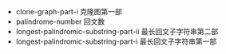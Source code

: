 * clone-graph-part-i 克隆图第一部
* palindrome-number 回文数
* longest-palindromic-substring-part-ii 最长回文子字符串第二部
* longest-palindromic-substring-part-i 最长回文子字符串第一部
